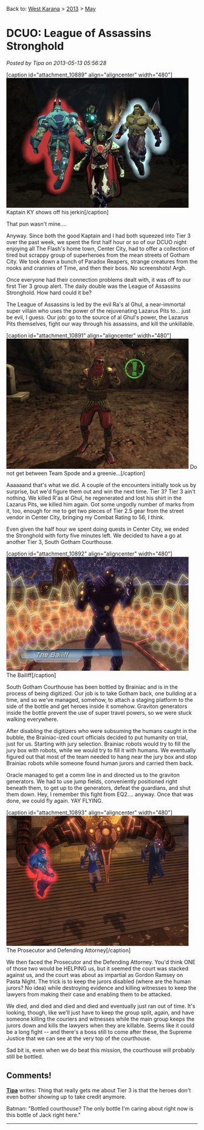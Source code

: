 Back to: [West Karana](/posts/westkarana.md) > [2013](/posts/2013/westkarana.md) > [May](./westkarana.md)
# DCUO: League of Assassins Stronghold

*Posted by Tipa on 2013-05-13 05:56:28*

[caption id="attachment\_10889" align="aligncenter" width="480"][![Kaptain KY shows off his jerkin](../../../uploads/2013/05/MPYR0225_ART_001-PC-12-22.58.510-480x342.jpg)](../../../uploads/2013/05/MPYR0225_ART_001-PC-12-22.58.510.jpg) Kaptain KY shows off his jerkin[/caption]

That pun wasn't mine....

Anyway. Since both the good Kaptain and I had both squeezed into Tier 3 over the past week, we spent the first half hour or so of our DCUO night enjoying all The Flash's home town, Center City, had to offer a collection of tired but scrappy group of superheroes from the mean streets of Gotham City. We took down a bunch of Paradox Reapers, strange creatures from the nooks and crannies of Time, and then their boss. No screenshots! Argh.

Once everyone had their connection problems dealt with, it was off to our first Tier 3 group alert. The daily double was the League of Assassins Stronghold. How hard could it be?

The League of Assassins is led by the evil Ra's al Ghul, a near-immortal super villain who uses the power of the rejuvenating Lazarus Pits to... just be evil, I guess. Our job: go to the source of al Ghul's power, the Lazarus Pits themselves, fight our way through his assassins, and kill the unkillable.

[caption id="attachment\_10891" align="aligncenter" width="480"][![Do not get between Team Spode and a greenie...](../../../uploads/2013/05/DCGame-2013-05-12-22-29-01-03-480x343.jpg)](../../../uploads/2013/05/DCGame-2013-05-12-22-29-01-03.jpg) Do not get between Team Spode and a greenie...[/caption]

Aaaaaand that's what we did. A couple of the encounters initially took us by surprise, but we'd figure them out and win the next time. Tier 3? Tier 3 ain't nothing. We killed R'as al Ghul, he regenerated and lost his shirt in the Lazarus Pits, we killed him again. Got some ungodly number of marks from it, too, enough for me to get two pieces of Tier 2.5 gear from the street vendor in Center City, bringing my Combat Rating to 56, I think.

Even given the half hour we spent doing quests in Center City, we ended the Stronghold with forty five minutes left. We decided to have a go at another Tier 3, South Gotham Courthouse.

[caption id="attachment\_10892" align="aligncenter" width="480"][![The Bailiff](../../../uploads/2013/05/DCGame-2013-05-12-23-29-28-53-480x300.jpg)](../../../uploads/2013/05/DCGame-2013-05-12-23-29-28-53.jpg) The Bailiff[/caption]

South Gotham Courthouse has been bottled by Brainiac and is in the process of being digitized. Our job is to take Gotham back, one building at a time, and so we've managed, somehow, to attach a staging platform to the side of the bottle and get heroes inside it somehow. Graviton generators inside the bottle prevent the use of super travel powers, so we were stuck walking everywhere.

After disabling the digitizers who were subsuming the humans caught in the bubble, the Brainiac-ized court officials decided to put humanity on trial, just for us. Starting with jury selection. Brainiac robots would try to fill the jury box with robots, while we would try to fill it with humans. We eventually figured out that most of the team needed to hang near the jury box and stop Brainiac robots while someone found human jurors and carried them back.

Oracle managed to get a comm line in and directed us to the graviton generators. We had to use jump fields, conveniently positioned right beneath them, to get up to the generators, defeat the guardians, and shut them down. Hey, I remember this fight from EQ2.... anyway. Once that was done, we could fly again. YAY FLYING.

[caption id="attachment\_10893" align="aligncenter" width="480"][![The Prosecutor and Defending Attorney](../../../uploads/2013/05/MADV119_AUDIO-PC-12-23.53.140-480x343.jpg)](../../../uploads/2013/05/MADV119_AUDIO-PC-12-23.53.140.jpg) The Prosecutor and Defending Attorney[/caption]

We then faced the Prosecutor and the Defending Attorney. You'd think ONE of those two would be HELPING us, but it seemed the court was stacked against us, and the court was about as impartial as Gordon Ramsey on Pasta Night. The trick is to keep the jurors disabled (where are the human jurors? No idea) while destroying evidence and killing witnesses to keep the lawyers from making their case and enabling them to be attacked.

We died, and died and died and died and eventually just ran out of time. It's looking, though, like we'll just have to keep the group split, again, and have someone killing the couriers and witnesses while the main group keeps the jurors down and kills the lawyers when they are killable. Seems like it could be a long fight -- and there's a boss still to come after these, the Supreme Justice that we can see at the very top of the courthouse.

Sad bit is, even when we do beat this mission, the courthouse will probably still be bottled.
## Comments!

**[Tipa](https://chasingdings.com)** writes: Thing that really gets me about Tier 3 is that the heroes don't even bother showing up to take credit anymore.

Batman: "Bottled courthouse? The only bottle I'm caring about right now is this bottle of Jack right here."

---

